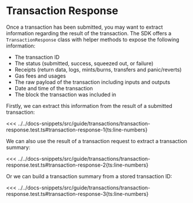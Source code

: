 # Transaction Response

Once a transaction has been submitted, you may want to extract information regarding the result of the transaction. The SDK offers a `TransactionResponse` class with helper methods to expose the following information:

- The transaction ID
- The status (submitted, success, squeezed out, or failure)
- Receipts (return data, logs, mints/burns, transfers and panic/reverts)
- Gas fees and usages
- The raw payload of the transaction including inputs and outputs
- Date and time of the transaction
- The block the transaction was included in

Firstly, we can extract this information from the result of a submitted transaction:

<<< ../../docs-snippets/src/guide/transactions/transaction-response.test.ts#transaction-response-1{ts:line-numbers}

We can also use the result of a transaction request to extract a transaction summary:

<<< ../../docs-snippets/src/guide/transactions/transaction-response.test.ts#transaction-response-2{ts:line-numbers}

Or we can build a transaction summary from a stored transaction ID:

<<< ../../docs-snippets/src/guide/transactions/transaction-response.test.ts#transaction-response-3{ts:line-numbers}
